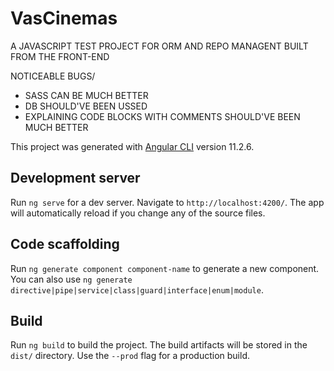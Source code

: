 # VasCinemas
A JAVASCRIPT TEST PROJECT FOR ORM AND REPO MANAGENT
BUILT FROM THE FRONT-END

NOTICEABLE BUGS/
* SASS CAN BE MUCH BETTER
* DB SHOULD'VE BEEN USSED
* EXPLAINING CODE BLOCKS WITH COMMENTS SHOULD'VE BEEN MUCH BETTER
 
This project was generated with [Angular CLI](https://github.com/angular/angular-cli) version 11.2.6.

## Development server

Run `ng serve` for a dev server. Navigate to `http://localhost:4200/`. The app will automatically reload if you change any of the source files.

## Code scaffolding

Run `ng generate component component-name` to generate a new component. You can also use `ng generate directive|pipe|service|class|guard|interface|enum|module`.

## Build

Run `ng build` to build the project. The build artifacts will be stored in the `dist/` directory. Use the `--prod` flag for a production build.
